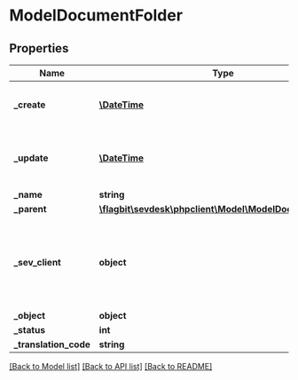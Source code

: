 # ModelDocumentFolder

## Properties
Name | Type | Description | Notes
------------ | ------------- | ------------- | -------------
**_create** | [**\DateTime**](\DateTime.md) | date the document folder was created | [optional] 
**_update** | [**\DateTime**](\DateTime.md) | date the document folder was last updated | [optional] 
**_name** | **string** |  | [optional] 
**_parent** | [**\flagbit\sevdesk\phpclient\Model\ModelDocumentFolder**](ModelDocumentFolder.md) |  | [optional] 
**_sev_client** | **object** | sevClient is the unique id every customer has and is used in nearly all operations | [optional] 
**_object** | **object** |  | [optional] 
**_status** | **int** |  | [optional] 
**_translation_code** | **string** |  | [optional] 

[[Back to Model list]](../README.md#documentation-for-models) [[Back to API list]](../README.md#documentation-for-api-endpoints) [[Back to README]](../README.md)


